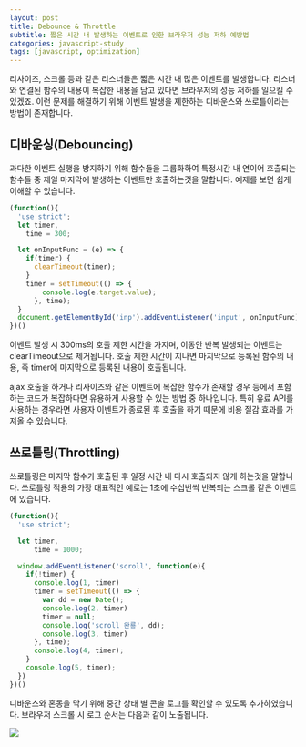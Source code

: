 ```yaml
---
layout: post
title: Debounce & Throttle
subtitle: 짧은 시간 내 발생하는 이벤트로 인한 브라우저 성능 저하 예방법
categories: javascript-study
tags: [javascript, optimization]
---
```


리사이즈, 스크롤 등과 같은 리스너들은 짧은 시간 내 많은 이벤트를 발생합니다. 리스너와 연결된 함수의 내용이 복잡한 내용을 담고 있다면 브라우저의 성능 저하를 일으킬 수 있겠죠. 이런 문제를 해결하기 위해 이벤트 발생을 제한하는 디바운스와 쓰로틀이라는 방법이 존재합니다.


## 디바운싱(Debouncing)
과다한 이벤트 실행을 방지하기 위해 함수들을 그룹화하여 특정시간 내 연이어 호출되는 함수들 중 제일 마지막에 발생하는 이벤트만 호출하는것을 말합니다.
예제를 보면 쉽게 이해할 수 있습니다.

```javascript
(function(){
  'use strict';
  let timer,
    time = 300;

  let onInputFunc = (e) => {
    if(timer) {
      clearTimeout(timer);
    }
    timer = setTimeout(() => {
        console.log(e.target.value);
      }, time);
  }
  document.getElementById('inp').addEventListener('input', onInputFunc);
})()
```

이벤트 발생 시 300ms의 호출 제한 시간을 가지며, 이동안 반복 발생되는 이벤트는 clearTimeout으로 제거됩니다. 호출 제한 시간이 지나면 마지막으로 등록된 함수의 내용, 즉 timer에 마지막으로 등록된 내용이 호출됩니다.


ajax 호출을 하거나 리사이즈와 같은 이벤트에 복잡한 함수가 존재할 경우 등에서 포함하는 코드가 복잡하다면 유용하게 사용할 수 있는 방법 중 하나입니다. 특히 유료 API를 사용하는 경우라면 사용자 이벤트가 종료된 후 호출을 하기 때문에 비용 절감 효과를 가져올 수 있습니다.


## 쓰로틀링(Throttling)
쓰로틀링은 마지막 함수가 호출된 후 일정 시간 내 다시 호출되지 않게 하는것을 말합니다. 쓰로틀링 적용의 가장 대표적인 예로는 1초에 수십번씩 반복되는 스크롤 같은 이벤트에 있습니다.

```javascript
(function(){
  'use strict';

  let timer,
      time = 1000;

  window.addEventListener('scroll', function(e){
    if(!timer) {
      console.log(1, timer)
      timer = setTimeout(() => {
        var dd = new Date();
        console.log(2, timer)
        timer = null;
        console.log('scroll 완룡', dd);
        console.log(3, timer)
      }, time);
      console.log(4, timer);
    }
    console.log(5, timer);
  })
})()
```


디바운스와 혼동을 막기 위해 중간 상태 별 콘솔 로그를 확인할 수 있도록 추가하였습니다. 브라우저 스크롤 시 로그 순서는 다음과 같이 노출됩니다.

![](/assets/images/posts/2022/07/2022-07-01-01.png)